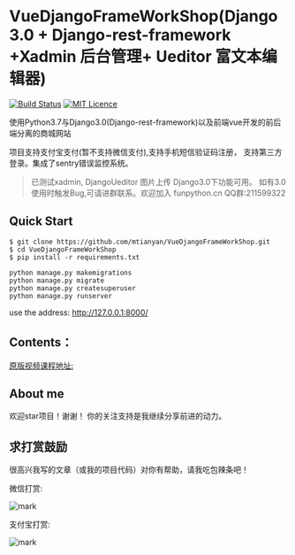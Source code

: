 # VueDjangoFrameWorkShop(Django3.0 +  Django-rest-framework +Xadmin 后台管理+ Ueditor 富文本编辑器)

[![Build Status](https://travis-ci.org/mtianyan/hexoBlog-Github.svg?branch=master)](https://travis-ci.org/mtianyan/hexoBlog-Github)
[![MIT Licence](https://badges.frapsoft.com/os/mit/mit.svg?v=103)](https://opensource.org/licenses/mit-license.php)

使用Python3.7与Django3.0(Django-rest-framework)以及前端vue开发的前后端分离的商城网站

项目支持支付宝支付(暂不支持微信支付),支持手机短信验证码注册， 支持第三方登录。集成了sentry错误监控系统。

> 已测试xadmin,  DjangoUeditor 图片上传 Django3.0下功能可用。 如有3.0使用时触发Bug,可请进群联系。欢迎加入 funpython.cn QQ群:211599322

## Quick Start

```
$ git clone https://github.com/mtianyan/VueDjangoFrameWorkShop.git
$ cd VueDjangoFrameWorkShop
$ pip install -r requirements.txt

python manage.py makemigrations
python manage.py migrate
python manage.py createsuperuser
python manage.py runserver
```

use the address: http://127.0.0.1:8000/

## Contents：

[原版视频课程地址:](https://coding.imooc.com/learn/list/131.html)

## About me

欢迎star项目！谢谢！ 你的关注支持是我继续分享前进的动力。

## 求打赏鼓励

很高兴我写的文章（或我的项目代码）对你有帮助，请我吃包辣条吧！

微信打赏:

![mark](http://myphoto.mtianyan.cn/blog/180302/i52eHgilfD.png?imageslim)

支付宝打赏:

![mark](http://myphoto.mtianyan.cn/blog/180302/gDlBGemI60.jpg?imageslim)
